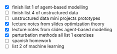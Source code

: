 - [x] finish list 1 of agent-based modelling
- [ ] finish list 4 of unstructured data
- [ ] unstructured data mini projects prototypes
- [x] lecture notes from slides optimization theory
- [x] lecture notes from slides agent-based modelling
- [x] perturbation methods all list 1 exercises
- [ ] spanish homework
- [ ] list 2 of machine learning
